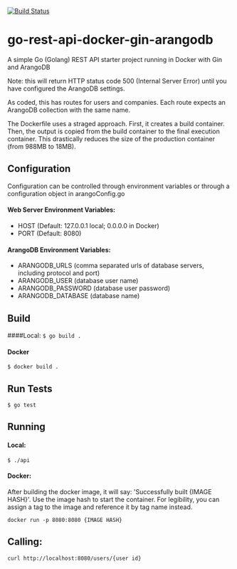 [![Build Status](https://dev.azure.com/kaknight47/kaknight47/_apis/build/status/keithaknight.go-rest-api-docker-gin-arangodb?branchName=master)](https://dev.azure.com/kaknight47/kaknight47/_build/latest?definitionId=1&branchName=master)

# go-rest-api-docker-gin-arangodb
A simple Go (Golang) REST API starter project running in Docker with Gin and ArangoDB

Note: this will return HTTP status code 500 (Internal Server Error) until you
have configured the ArangoDB settings.

As coded, this has routes for users and companies.  Each route expects an
ArangoDB collection with the same name.

The Dockerfile uses a straged approach.  First, it creates a build container.
Then, the output is copied from the build container to the final execution
container.  This drastically reduces the size of the production container (from
988MB to 18MB).

## Configuration
Configuration can be controlled through environment variables
or through a configuration object in arangoConfig.go

#### Web Server Environment Variables:
- HOST (Default: 127.0.0.1 local; 0.0.0.0 in Docker)
- PORT (Default: 8080)

#### ArangoDB Environment Variables:
- ARANGODB_URLS (comma separated urls of database servers, including protocol and port)
- ARANGODB_USER (database user name)
- ARANGODB_PASSWORD (database user password)
- ARANGODB_DATABASE (database name)

## Build
####Local:
`$ go build .`

#### Docker
`$ docker build .`

## Run Tests
`$ go test`

## Running
#### Local:
`$ ./api`

#### Docker:
After building the docker image, it will say: 'Successfully built {IMAGE HASH}'.
Use the image hash to start the container.  For legibility, you can
assign a tag to the image and reference it by tag name instead.

`docker run -p 8080:8080 {IMAGE HASH}`

## Calling:
`curl http://localhost:8080/users/{user id}`
